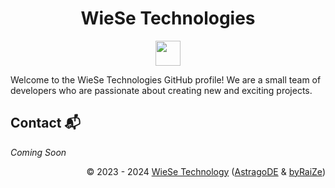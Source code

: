 <h1 align="center">WieSe Technologies</h1>

<!-- Badges -->

<p align="center">
    <img src="https://skillicons.dev/icons?i=rust,python,nuxt,html,js,css,tailwind,php,mysql" height="40"/>
</p>

Welcome to the WieSe Technologies GitHub profile! We are a small team of developers who are passionate about creating new and exciting projects.

## Contact 📬

_Coming Soon_

<div align="right" style="text-align: right;">
    <p>© 2023 - 2024 <a href="https://github.com/WieSeTechnology">WieSe Technology</a> (<a href="https://github.com/AstragoDE">AstragoDE</a> & <a href="https://github.com/byRaiZe">byRaiZe</a>)</p>
</div>

